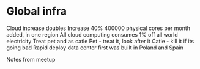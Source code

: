 # Global infra

Cloud increase doubles Increase 40% 400000 physical cores per month added, in one region All cloud computing consumes 1% off all world electricity Treat pet and as catle Pet - treat it, look after it Catle - kill it if its going bad Rapid deploy data center first was built in Poland and Spain

Notes from meetup
